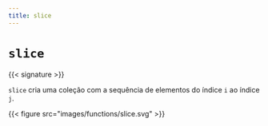 ```yaml
---
title: slice
---
```


# `slice`

{{< signature >}}

`slice` cria uma coleção com a sequência de elementos do índice `i` ao índice `j`.

{{< figure src="images/functions/slice.svg" >}}

